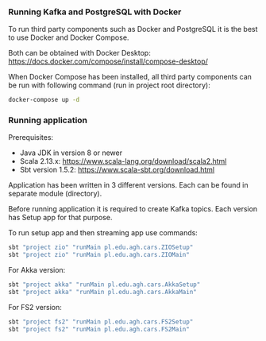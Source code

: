 ### Running Kafka and PostgreSQL with Docker
To run third party components such as Docker and PostgreSQL it is the best to use Docker and Docker Compose.

Both can be obtained with Docker Desktop: https://docs.docker.com/compose/install/compose-desktop/

When Docker Compose has been installed, all third party components can be run with following command (run in project root directory):

```bash
docker-compose up -d
```

### Running application

Prerequisites:
- Java JDK in version 8 or newer
- Scala 2.13.x: https://www.scala-lang.org/download/scala2.html
- Sbt version 1.5.2: https://www.scala-sbt.org/download.html

Application has been written in 3 different versions. Each can be found in separate module (directory).

Before running application it is required to create Kafka topics. Each version has Setup app for that purpose.

To run setup app and then streaming app use commands:

```bash
sbt "project zio" "runMain pl.edu.agh.cars.ZIOSetup"
sbt "project zio" "runMain pl.edu.agh.cars.ZIOMain"
```

For Akka version:
```bash
sbt "project akka" "runMain pl.edu.agh.cars.AkkaSetup"
sbt "project akka" "runMain pl.edu.agh.cars.AkkaMain"
```

For FS2 version:
```bash
sbt "project fs2" "runMain pl.edu.agh.cars.FS2Setup"
sbt "project fs2" "runMain pl.edu.agh.cars.FS2Main"
```